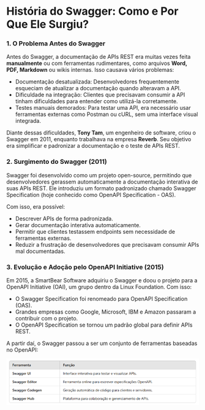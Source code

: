# História do Swagger: Como e Por Que Ele Surgiu?

### 1. O Problema Antes do Swagger

 Antes do Swagger, a documentação de APIs REST era muitas vezes feita <b>manualmente</b> ou com ferramentas rudimentares, como arquivos <b>Word, PDF, Markdown</b> ou wikis internas. Isso causava vários problemas:

 - Documentação desatualizada: Desenvolvedores frequentemente esqueciam de atualizar a documentação quando alteravam a API.
 - Dificuldade na integração: Clientes que precisavam consumir a API tinham dificuldades para entender como utilizá-la corretamente.
 - Testes manuais demorados: Para testar uma API, era necessário usar ferramentas externas como Postman ou cURL, sem uma interface visual integrada.

Diante dessas dificuldades, <b>Tony Tam</b>, um engenheiro de software, criou o Swagger em 2011, enquanto trabalhava na empresa <b>Reverb</b>. Seu objetivo era simplificar e padronizar a documentação e o teste de APIs REST.

### 2. Surgimento do Swagger (2011)

 Swagger foi desenvolvido como um projeto open-source, permitindo que desenvolvedores gerassem automaticamente a documentação interativa de suas APIs REST. Ele introduziu um formato padronizado chamado Swagger Specification (hoje conhecido como OpenAPI Specification - OAS).

 Com isso, era possível:

 - Descrever APIs de forma padronizada.
 - Gerar documentação interativa automaticamente.
 - Permitir que clientes testassem endpoints sem necessidade de ferramentas externas.
 - Reduzir a frustração de desenvolvedores que precisavam consumir APIs mal documentadas.

### 3. Evolução e Adoção pelo OpenAPI Initiative (2015)

Em 2015, a SmartBear Software adquiriu o Swagger e doou o projeto para a OpenAPI Initiative (OAI), um grupo dentro da Linux Foundation. Com isso:

- O Swagger Specification foi renomeado para OpenAPI Specification (OAS).
- Grandes empresas como Google, Microsoft, IBM e Amazon passaram a contribuir com o projeto.
- O OpenAPI Specification se tornou um padrão global para definir APIs REST.

A partir daí, o Swagger passou a ser um conjunto de ferramentas baseadas no OpenAPI:

<img src="https://github.com/JosiTubaroski/Swagger/blob/main/img/05_Swagger.png"/>
